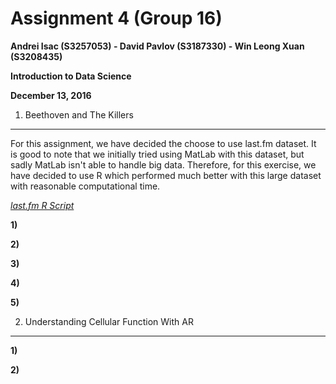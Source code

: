 Assignment 4 (Group 16)
===============================================

**Andrei Isac (S3257053) - David Pavlov (S3187330) - Win Leong Xuan (S3208435)**

**Introduction to Data Science**

**December 13, 2016**


1. Beethoven and The Killers
----------------------------
For this assignment, we have decided the choose to use last.fm dataset. It is good to note that we initially tried using MatLab with this dataset, but sadly MatLab isn't able to handle big data. Therefore, for this exercise, we have decided to use R which performed much better with this large dataset with reasonable computational time.

[*last.fm R Script*](R/Assign4.R)

**1)**

**2)**

**3)**

**4)**

**5)**

2. Understanding Cellular Function With AR
-------------------------------------------
**1)**

**2)**
